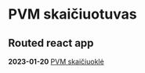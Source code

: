 # PVM skaičiuotuvas
## Routed react app
**2023-01-20** [PVM skaičiuoklė](https://arnoldastumenas.github.io/reactjs-pvm-skaiciuokle/ "PVM skaičiuoklė")
